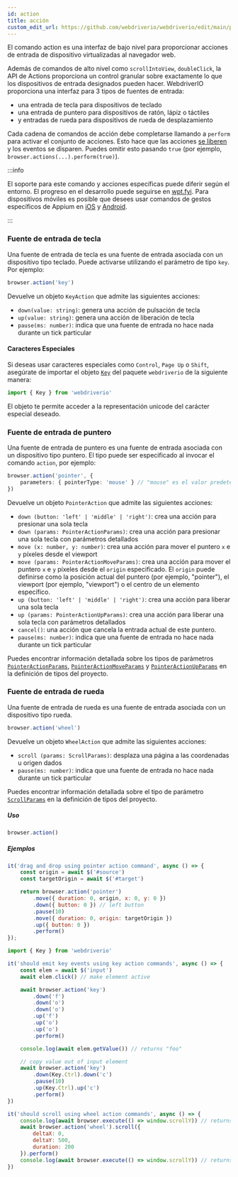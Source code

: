 ```yaml
---
id: action
title: acción
custom_edit_url: https://github.com/webdriverio/webdriverio/edit/main/packages/webdriverio/src/commands/browser/action.ts
---
```


El comando action es una interfaz de bajo nivel para proporcionar acciones de entrada de dispositivo virtualizadas al navegador web.

Además de comandos de alto nivel como `scrollIntoView`, `doubleClick`, la API de Actions proporciona un control granular
sobre exactamente lo que los dispositivos de entrada designados pueden hacer. WebdriverIO proporciona una interfaz para 3 tipos de fuentes
de entrada:

- una entrada de tecla para dispositivos de teclado
- una entrada de puntero para dispositivos de ratón, lápiz o táctiles
- y entradas de rueda para dispositivos de rueda de desplazamiento

Cada cadena de comandos de acción debe completarse llamando a `perform` para activar el conjunto de acciones. Esto
hace que las acciones [se liberen](https://w3c.github.io/webdriver/#release-actions) y los eventos se disparen. Puedes
omitir esto pasando `true` (por ejemplo, `browser.actions(...).perform(true)`).

:::info

El soporte para este comando y acciones específicas puede diferir según el entorno. El progreso en el desarrollo
puede seguirse en [wpt.fyi](https://wpt.fyi/results/webdriver/tests/perform_actions?label=experimental&label=master&aligned).
Para dispositivos móviles es posible que desees usar comandos de gestos específicos de Appium en [iOS](https://github.com/appium/appium-xcuitest-driver#mobile-pinch)
y [Android](https://github.com/appium/appium-uiautomator2-driver#mobile-gesture-commands).

:::

### Fuente de entrada de tecla

Una fuente de entrada de tecla es una fuente de entrada asociada con un dispositivo tipo teclado. Puede activarse
utilizando el parámetro de tipo `key`. Por ejemplo:

```ts
browser.action('key')
```

Devuelve un objeto `KeyAction` que admite las siguientes acciones:

- `down(value: string)`: genera una acción de pulsación de tecla
- `up(value: string)`: genera una acción de liberación de tecla
- `pause(ms: number)`: indica que una fuente de entrada no hace nada durante un tick particular

#### Caracteres Especiales

Si deseas usar caracteres especiales como `Control`, `Page Up` o `Shift`, asegúrate de importar el
objeto [`Key`](https://github.com/webdriverio/webdriverio/blob/main/packages/webdriverio/src/constants.ts#L352-L417)
del paquete `webdriverio` de la siguiente manera:

```ts
import { Key } from 'webdriverio'
```

El objeto te permite acceder a la representación unicode del carácter especial deseado.

### Fuente de entrada de puntero

Una fuente de entrada de puntero es una fuente de entrada asociada con un dispositivo tipo puntero. El tipo puede ser
especificado al invocar el comando `action`, por ejemplo:

```ts
browser.action('pointer', {
    parameters: { pointerType: 'mouse' } // "mouse" es el valor predeterminado, también posible: "pen" o "touch"
})
```

Devuelve un objeto `PointerAction` que admite las siguientes acciones:

- `down (button: 'left' | 'middle' | 'right')`: crea una acción para presionar una sola tecla
- `down (params: PointerActionParams)`: crea una acción para presionar una sola tecla con parámetros detallados
- `move (x: number, y: number)`: crea una acción para mover el puntero `x` e `y` píxeles desde el viewport
- `move (params: PointerActionMoveParams)`: crea una acción para mover el puntero `x` e `y` píxeles desde el
  `origin` especificado. El `origin` puede definirse como la posición actual del puntero (por ejemplo, "pointer"), el viewport
  (por ejemplo, "viewport") o el centro de un elemento específico.
- `up (button: 'left' | 'middle' | 'right')`: crea una acción para liberar una sola tecla
- `up (params: PointerActionUpParams)`: crea una acción para liberar una sola tecla con parámetros detallados
- `cancel()`: una acción que cancela la entrada actual de este puntero.
- `pause(ms: number)`: indica que una fuente de entrada no hace nada durante un tick particular

Puedes encontrar información detallada sobre los tipos de parámetros [`PointerActionParams`](https://github.com/webdriverio/webdriverio/blob/8ca026c75bf7c27ef9d574f0ec48d8bc13658602/packages/webdriverio/src/utils/actions/pointer.ts#L20-L35), [`PointerActionMoveParams`](https://github.com/webdriverio/webdriverio/blob/8ca026c75bf7c27ef9d574f0ec48d8bc13658602/packages/webdriverio/src/utils/actions/pointer.ts#L20-L42) y [`PointerActionUpParams`](https://github.com/webdriverio/webdriverio/blob/8ca026c75bf7c27ef9d574f0ec48d8bc13658602/packages/webdriverio/src/utils/actions/pointer.ts#L13-L19)
en la definición de tipos del proyecto.

### Fuente de entrada de rueda

Una fuente de entrada de rueda es una fuente de entrada asociada con un dispositivo tipo rueda.

```ts
browser.action('wheel')
```

Devuelve un objeto `WheelAction` que admite las siguientes acciones:

- `scroll (params: ScrollParams)`: desplaza una página a las coordenadas u origen dados
- `pause(ms: number)`: indica que una fuente de entrada no hace nada durante un tick particular

Puedes encontrar información detallada sobre el tipo de parámetro [`ScrollParams`](https://github.com/webdriverio/webdriverio/blob/8ca026c75bf7c27ef9d574f0ec48d8bc13658602/packages/webdriverio/src/utils/actions/wheel.ts#L4-L29) en la definición de tipos del proyecto.

##### Uso

```js
browser.action()
```

##### Ejemplos

```js title="pointer-action.js"
it('drag and drop using pointer action command', async () => {
    const origin = await $('#source')
    const targetOrigin = await $('#target')

    return browser.action('pointer')
        .move({ duration: 0, origin, x: 0, y: 0 })
        .down({ button: 0 }) // left button
        .pause(10)
        .move({ duration: 0, origin: targetOrigin })
        .up({ button: 0 })
        .perform()
});
```

```js title="key-action.js"
import { Key } from 'webdriverio'

it('should emit key events using key action commands', async () => {
    const elem = await $('input')
    await elem.click() // make element active

    await browser.action('key')
        .down('f')
        .down('o')
        .down('o')
        .up('f')
        .up('o')
        .up('o')
        .perform()

    console.log(await elem.getValue()) // returns "foo"

    // copy value out of input element
    await browser.action('key')
        .down(Key.Ctrl).down('c')
        .pause(10)
        .up(Key.Ctrl).up('c')
        .perform()
})
```

```js title="wheel-action.js"
it('should scroll using wheel action commands', async () => {
    console.log(await browser.execute(() => window.scrollY)) // returns 0
    await browser.action('wheel').scroll({
        deltaX: 0,
        deltaY: 500,
        duration: 200
    }).perform()
    console.log(await browser.execute(() => window.scrollY)) // returns 500
})
```